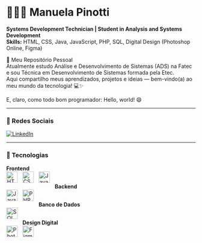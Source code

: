 # 👩🏻‍💻 Manuela Pinotti

**Systems Development Technician | Student in Analysis and Systems Development**  
**Skills:** HTML, CSS, Java, JavaScript, PHP, SQL, Digital Design (Photoshop Online, Figma)  

🏢 Meu Repositório Pessoal  
Atualmente estudo Análise e Desenvolvimento de Sistemas (ADS) na Fatec e sou Técnica em Desenvolvimento de Sistemas formada pela Etec.  
Aqui compartilho meus aprendizados, projetos e ideias — bem-vindo(a) ao meu mundo da tecnologia! 💻✨ 

E, claro, como todo bom programador: Hello, world! 😄  

---

### 🔗 Redes Sociais

[![LinkedIn](https://custom-icon-badges.demolab.com/badge/LinkedIn-0077B5?style=for-the-badge&logo=linkedin&logoColor=white)](https://br.linkedin.com/in/manuela-pereira-pinotti)

---

### 🤖 Tecnologias

**Frontend**  
<img align="left" alt="HTML" title="HTML" width="30px" style="padding-right:10px; margin-bottom:5px;" src="https://cdn.jsdelivr.net/gh/devicons/devicon@latest/icons/html5/html5-original.svg"/>
<img align="left" alt="CSS" title="CSS" width="30px" style="padding-right:10px; margin-bottom:5px;" src="https://cdn.jsdelivr.net/gh/devicons/devicon@latest/icons/css3/css3-original.svg"/>
<img align="left" alt="JavaScript" title="JavaScript" width="30px" style="padding-right:10px; margin-bottom:5px;" src="https://cdn.jsdelivr.net/gh/devicons/devicon@latest/icons/javascript/javascript-original.svg"/>
<br/>

**Backend**  
<img align="left" alt="Java" title="Java" width="30px" style="padding-right:10px; margin-bottom:5px;" src="https://cdn.jsdelivr.net/gh/devicons/devicon@latest/icons/java/java-original.svg"/>
<img align="left" alt="PHP" title="PHP" width="30px" style="padding-right:10px; margin-bottom:5px;" src="https://cdn.jsdelivr.net/gh/devicons/devicon@latest/icons/php/php-original.svg"/>
<br/>

**Banco de Dados**  
<img align="left" alt="SQL" title="SQL" width="30px" style="padding-right:10px; margin-bottom:5px;" src="https://cdn.jsdelivr.net/gh/devicons/devicon@latest/icons/mysql/mysql-original.svg"/>
<br/>

**Design Digital**  
<img align="left" alt="Photoshop" title="Photoshop Online" width="30px" style="padding-right:10px; margin-bottom:5px;" src="https://cdn.jsdelivr.net/gh/devicons/devicon@latest/icons/photoshop/photoshop-plain.svg"/>
<img align="left" alt="Figma" title="Figma" width="30px" style="padding-right:10px; margin-bottom:5px;" src="https://cdn.jsdelivr.net/gh/devicons/devicon@latest/icons/figma/figma-original.svg"/>
<br/>
